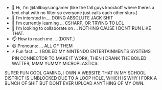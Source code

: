 - 👋 Hi, I’m @fallboysiangamer  (like the fall guys knockoff where theres a text chat with no filter so everyone just calls each other slurs.)
- 👀 I’m intersted in.... DOING ABSOLUTE JACK SHIT
- 🌱 I’m currently learning ... CSHARP, OR TRYING TO LOL
- 💞️ I’m looking to collaborate on ... NOTHING CAUSE I DONT RUN LIKE THAT.
- 📫 How to reach me ... (DONT.)
- 😄 Pronouns: ... ALL OF THEM 
- ⚡ Fun fact: ... I BOILED MY NINTENDO ENTERTAINMENTS SYSTEMS PIN CONNECTOR TO MAKE IT WORK, THEN I DRANK THE BOILED WATTER, MMM YUMMY MICROPLASTICS.

SUPER FUN COOL GAMING, I OWN A WEBSITE THAT IN MY SCHOOL DISTRICT IS UNBLOCKED DUE TO A LOOP HOLE, WHICH IS WHY I FORK A BUNCH OF SHIT BUT DONT EVER UPLOAD ANYTHING OF MY OWN.
